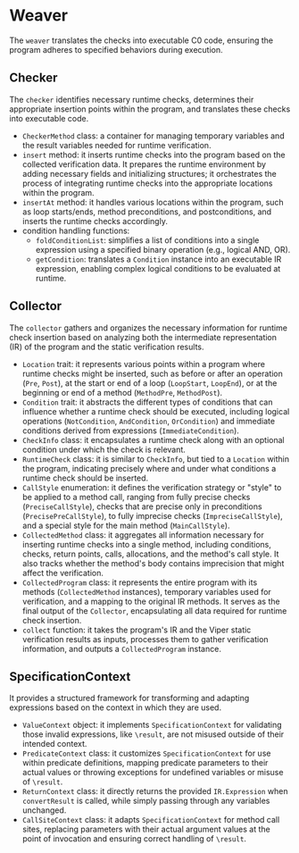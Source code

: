 # Weaver
The `weaver` translates the checks into executable C0 code, ensuring the program adheres to specified behaviors during execution.

## Checker
The `checker` identifies necessary runtime checks, determines their appropriate insertion points within the program, and translates these checks into executable code. 

- `CheckerMethod` class:
  a container for managing temporary variables and the result variables needed for runtime verification.
- `insert` method:
  it inserts runtime checks into the program based on the collected verification data. It prepares the runtime environment by adding necessary fields and initializing structures; it orchestrates the process of integrating runtime checks into the appropriate locations within the program.
- `insertAt` method:
  it handles various locations within the program, such as loop starts/ends, method preconditions, and postconditions, and inserts the runtime checks accordingly.
- condition handling functions:
  - `foldConditionList`: simplifies a list of conditions into a single expression using a specified binary operation (e.g., logical AND, OR).
  - `getCondition`: translates a `Condition` instance into an executable IR expression, enabling complex logical conditions to be evaluated at runtime.

## Collector
The `collector` gathers and organizes the necessary information for runtime check insertion based on analyzing both the intermediate representation (IR) of the program and the static verification results.

- `Location` trait:
  it represents various points within a program where runtime checks might be inserted, such as before or after an operation (`Pre`, `Post`), at the start or end of a loop (`LoopStart`, `LoopEnd`), or at the beginning or end of a method (`MethodPre`, `MethodPost`).
- `Condition` trait:
  it abstracts the different types of conditions that can influence whether a runtime check should be executed, including logical operations (`NotCondition`, `AndCondition`, `OrCondition`) and immediate conditions derived from expressions (`ImmediateCondition`).
- `CheckInfo` class:
  it encapsulates a runtime check along with an optional condition under which the check is relevant.
- `RuntimeCheck` class:
  it is similar to `CheckInfo`, but tied to a `Location` within the program, indicating precisely where and under what conditions a runtime check should be inserted.
- `CallStyle` enumeration:
  it defines the verification strategy or "style" to be applied to a method call, ranging from fully precise checks (`PreciseCallStyle`), checks that are precise only in preconditions (`PrecisePreCallStyle`), to fully imprecise checks (`ImpreciseCallStyle`), and a special style for the main method (`MainCallStyle`).
- `CollectedMethod` class:
  it aggregates all information necessary for inserting runtime checks into a single method, including conditions, checks, return points, calls, allocations, and the method's call style. It also tracks whether the method's body contains imprecision that might affect the verification.
- `CollectedProgram` class:
  it represents the entire program with its methods (`CollectedMethod` instances), temporary variables used for verification, and a mapping to the original IR methods. It serves as the final output of the `Collector`, encapsulating all data required for runtime check insertion.
- `collect` function:
  it takes the program's IR and the Viper static verification results as inputs, processes them to gather verification information, and outputs a `CollectedProgram` instance.

## SpecificationContext
It provides a structured framework for transforming and adapting expressions based on the context in which they are used.

- `ValueContext` object:
  it implements `SpecificationContext` for validating those invalid expressions, like `\result`, are not misused outside of their intended context.
- `PredicateContext` class:
  it customizes `SpecificationContext` for use within predicate definitions, mapping predicate parameters to their actual values or throwing exceptions for undefined variables or misuse of `\result`.
- `ReturnContext` class:
  it directly returns the provided `IR.Expression` when `convertResult` is called, while simply passing through any variables unchanged.
- `CallSiteContext` class:
  it adapts `SpecificationContext` for method call sites, replacing parameters with their actual argument values at the point of invocation and ensuring correct handling of `\result`.
